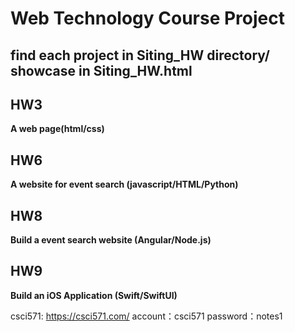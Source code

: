 # Web Technology Course Project

## find each project in Siting_HW directory/ showcase in Siting_HW.html

## HW3
**A web page(html/css)**

## HW6
**A website for event search (javascript/HTML/Python)**

## HW8
**Build a event search website (Angular/Node.js)**

## HW9
**Build an iOS Application (Swift/SwiftUI)**

csci571: https://csci571.com/
account：csci571
password：notes1
